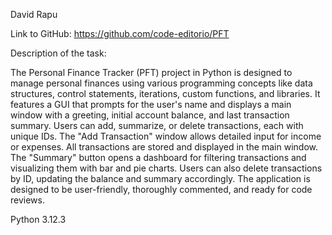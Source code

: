 David Rapu


Link to GitHub: https://github.com/code-editorio/PFT

Description of the task:

The Personal Finance Tracker (PFT) project in Python is designed to manage personal finances using various programming concepts like data structures, control statements, iterations, custom functions, and libraries. It features a GUI that prompts for the user's name and displays a main window with a greeting, initial account balance, and last transaction summary. Users can add, summarize, or delete transactions, each with unique IDs. The "Add Transaction" window allows detailed input for income or expenses. All transactions are stored and displayed in the main window. The "Summary" button opens a dashboard for filtering transactions and visualizing them with bar and pie charts. Users can also delete transactions by ID, updating the balance and summary accordingly. The application is designed to be user-friendly, thoroughly commented, and ready for code reviews.


Python 3.12.3